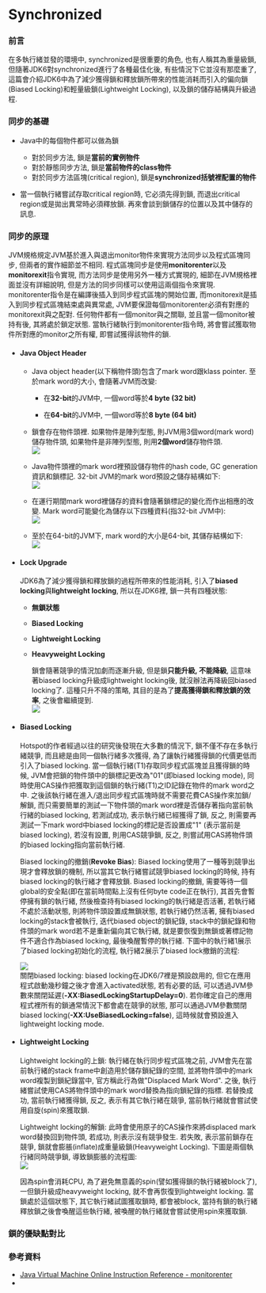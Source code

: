 # Synchronized

### 前言

在多執行緒並發的環境中, synchronized是很重要的角色, 也有人稱其為重量級鎖, 但隨著JDK6對synchronized進行了各種最佳化後, 有些情況下它並沒有那麼重了, 這篇會介紹JDK6中為了減少獲得鎖和釋放鎖所帶來的性能消耗而引入的偏向鎖\(Biased Locking\)和輕量級鎖\(Lightweight Locking\), 以及鎖的儲存結構與升級過程.

### 同步的基礎

* Java中的每個物件都可以做為鎖

  * 對於同步方法, 鎖是**當前的實例物件**
  * 對於靜態同步方法, 鎖是**當前物件的class物件**
  * 對於同步方法區塊\(critical region\), 鎖是**synchronized括號裡配置的物件**

* 當一個執行緒嘗試存取critical region時, 它必須先得到鎖, 而退出critical region或是拋出異常時必須釋放鎖. 再來會談到鎖儲存的位置以及其中儲存的訊息.

### 同步的原理

JVM規格規定JVM基於進入與退出monitor物件來實現方法同步以及程式區塊同步, 但兩者的實作細節並不相同. 程式區塊同步是使用**monitorenter**以及**monitorexit**指令實現, 而方法同步是使用另外一種方式實現的, 細節在JVM規格裡面並沒有詳細說明, 但是方法的同步同樣可以使用這兩個指令來實現. monitorenter指令是在編譯後插入到同步程式區塊的開始位置, 而monitorexit是插入到同步程式區塊結束處與異常處, JVM要保證每個monitorenter必須有對應的monitorexit與之配對. 任何物件都有一個monitor與之關聯, 並且當一個monitor被持有後, 其將處於鎖定狀態. 當執行緒執行到monitorenter指令時, 將會嘗試獲取物件所對應的monitor之所有權, 即嘗試獲得該物件的鎖.

* #### Java Object Header

  * Java object header\(以下稱物件頭\)包含了mark word跟klass pointer. 至於mark word的大小, 會隨著JVM而改變:

    * 在**32-bit**的JVM中, 一個word等於**4 byte \(32 bit\)**

    * 在**64-bit**的JVM中, 一個word等於**8 byte \(64 bit\)**

  * 鎖會存在物件頭裡. 如果物件是陣列型態, 則JVM用3個word\(mark word\)儲存物件頭, 如果物件是非陣列型態, 則用**2個word**儲存物件頭.  
    ![](/assets/jmm-89.png)

  * Java物件頭裡的mark word裡預設儲存物件的hash code, GC generation資訊和鎖標記. 32-bit JVM的mark word預設之儲存結構如下:  
    ![](/assets/jmm-90.png)

  * 在運行期間mark word裡儲存的資料會隨著鎖標記的變化而作出相應的改變. Mark word可能變化為儲存以下四種資料\(指32-bit JVM中\):  
    ![](/assets/jmm-91.png)

  * 至於在64-bit的JVM下, mark word的大小是64-bit, 其儲存結構如下:  
    ![](/assets/jmm-92.png)
* #### Lock Upgrade

  JDK6為了減少獲得鎖和釋放鎖的過程所帶來的性能消耗, 引入了**biased locking**與**lightweight locking**, 所以在JDK6裡, 鎖一共有四種狀態:

  * **無鎖狀態**

  * **Biased Locking**

  * **Lightweight Locking**

  * **Heavyweight Locking**

    鎖會隨著競爭的情況加劇而逐漸升級, 但是鎖**只能升級, 不能降級**, 這意味著biased locking升級成lightweight locking後, 就沒辦法再降級回biased locking了. 這種只升不降的策略, 其目的是為了**提高獲得鎖和釋放鎖的效率**, 之後會繼續提到.  
    ![](/assets/jmm-93.png)

* #### Biased Locking

  Hotspot的作者經過以往的研究後發現在大多數的情況下, 鎖不僅不存在多執行緒競爭, 而且總是由同一個執行緒多次獲得, 為了讓執行緒獲得鎖的代價更低而引入了biased locking. 當一個執行緒\(T1\)存取同步程式區塊並且獲得鎖的時候, JVM會把鎖的物件頭中的鎖標記更改為"01"\(即biased locking mode\), 同時使用CAS操作把獲取到這個鎖的執行緒\(T1\)之ID記錄在物件的mark word之中. 之後該執行緒在進入/退出同步程式區塊時就不需要花費CAS操作來加鎖/解鎖, 而只需要簡單的測試一下物件頭的mark word裡是否儲存著指向當前執行緒的biased locking, 若測試成功, 表示執行緒已經獲得了鎖, 反之, 則需要再測試一下mark word中biased locking的標記是否設置成"1" \(表示當前是biased locking\), 若沒有設置, 則用CAS競爭鎖, 反之, 則嘗試用CAS將物件頭的biased locking指向當前執行緒.

  Biased locking的撤銷\(**Revoke Bias**\): Biased locking使用了一種等到競爭出現才會釋放鎖的機制, 所以當其它執行緒嘗試競爭biased locking的時候, 持有biased locking的執行緒才會釋放鎖. Biased locking的撤銷, 需要等待一個global的安全點\(即在當前時間點上沒有任何byte code正在執行\), 其首先會暫停擁有鎖的執行緒, 然後檢查持有biased locking的執行緒是否活著, 若執行緒不處於活動狀態, 則將物件頭設置成無鎖狀態, 若執行緒仍然活著, 擁有biased locking的stack會被執行, 迭代biased object的鎖紀錄, stack中的鎖紀錄和物件頭的mark word若不是重新偏向其它執行緒, 就是要恢復到無鎖或著標記物件不適合作為biased locking, 最後喚醒暫停的執行緒. 下圖中的執行緒1展示了biased locking初始化的流程, 執行緒2展示了biased lock撤銷的流程:  
  
  ![](/assets/jmm-94.png)  
  關閉biased locking: biased locking在JDK6/7裡是預設啟用的, 但它在應用程式啟動幾秒鐘之後才會進入activated狀態, 若有必要的話, 可以透過JVM參數來關閉延遲\(**-XX:BiasedLockingStartupDelay=0**\). 若你確定自己的應用程式裡所有的鎖通常情況下都會處在競爭的狀態, 那可以通過JVM參數關閉biased locking\(**-XX:UseBiasedLocking=false**\), 這時候就會預設進入lightweight locking mode.

* #### Lightweight Locking

  Lightweight locking的上鎖: 執行緒在執行同步程式區塊之前, JVM會先在當前執行緒的stack frame中創造用於儲存鎖紀錄的空間, 並將物件頭中的mark word複製到鎖紀錄當中, 官方稱此行為做"Displaced Mark Word". 之後, 執行緒嘗試使用CAS將物件頭中的mark word替換為指向鎖紀錄的指標. 若替換成功, 當前執行緒獲得鎖, 反之, 表示有其它執行緒在競爭, 當前執行緒就會嘗試使用自旋\(spin\)來獲取鎖.

  Lightweight locking的解鎖: 此時會使用原子的CAS操作來將displaced mark word替換回到物件頭, 若成功, 則表示沒有競爭發生. 若失敗, 表示當前鎖存在競爭, 鎖就會膨脹\(inflate\)成重量級鎖\(Heavyweight Locking\). 下圖是兩個執行緒同時競爭鎖, 導致鎖膨脹的流程圖:  
  ![](/assets/jmm-95.png)

  因為spin會消耗CPU, 為了避免無意義的spin\(譬如獲得鎖的執行緒被block了\), 一但鎖升級成heavyweight locking, 就不會再恢復到lightweight locking. 當鎖處於這個狀態下, 其它執行緒試圖獲取鎖時, 都會被block, 當持有鎖的執行緒釋放鎖之後會喚醒這些執行緒, 被喚醒的執行緒就會嘗試使用spin來獲取鎖.

### 鎖的優缺點對比

### 參考資料

* [Java Virtual Machine Online Instruction Reference - monitorenter](https://cs.au.dk/~mis/dOvs/jvmspec/ref--44.html)
* 


